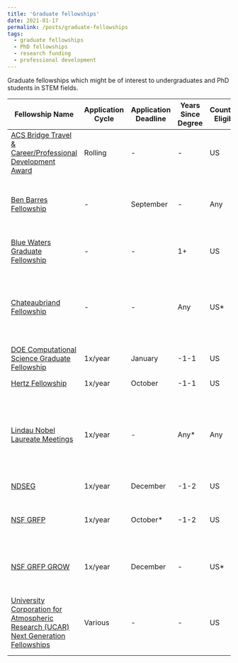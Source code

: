 ```yaml
---
title: 'Graduate fellowships'
date: 2021-01-17
permalink: /posts/graduate-fellowships
tags:
  - graduate fellowships
  - PhD fellowships
  - research funding
  - professional development
---
```

Graduate fellowships which might be of interest to undergraduates and PhD students in STEM fields. 

| Fellowship Name | Application Cycle | Application Deadline |  Years Since Degree | Countries Eligible | Host Countries | Institution | Details |
|---|---|---|---|---|---|---|---|
| [ACS Bridge Travel & Career/Professional Development Award](https://www.acs.org/content/acs/en/education/students/graduate/bridge-project/students/bridge-travel-award.html) | Rolling | - | - | US | US | - | Travel award to an ACS National Meeting for URM students |  
| [Ben Barres Fellowship](https://www.noglstp.org/programs-projects/ben-barres-fellowship/) | - | September | - | Any | US | - | Professional development fellowship for LGBTQ+ students and postdocs |
| [Blue Waters Graduate Fellowship](https://bluewaters.ncsa.illinois.edu/fellowships) | - | - | 1+ | US | US | - | Interdisciplinary computational sciences; one year of funding |
| [Chateaubriand Fellowship](https://chateaubriand-fellowship.org/) | - | - | Any | US* | FR | - | *Any nationality except French eligible, so long as currently at US instutition; research stays of 4-9 months |
| [DOE Computational Science Graduate Fellowship](https://www.krellinst.org/csgf/how-apply) | 1x/year | January | -1-1| US | US | - | Up to four years of funding |
| [Hertz Fellowship](https://www.hertzfoundation.org/the-fellowship/apply-for-fellowship/) | 1x/year | October | -1-1 | US | US | Participating institutions | Up to five years of funding |
| [Lindau Nobel Laureate Meetings](https://www.lindau-nobel.org/meeting/) | 1x/year | - | Any* | Any | - | Lindau | *Must be <35 yrs old and not currently holding faculty-type position; participation in Landau Meeting |
| [NDSEG](https://ndseg.sysplus.com/NDSEG/about/) | 1x/year | December | -1-2 | US | US | - | Three years of funding |
| [NSF GRFP](https://www.nsfgrfp.org/) | 1x/year | October* | -1-2 | US | US | - | *Specific deadline varies by discipline; three years of funding |
| [NSF GRFP GROW](https://www.nsf.gov/funding/pgm_summ.jsp?pims_id=504876) | 1x/year | December | - | US* | GROW partner countries | - | *Must have GRFP already; supports international research stays |
| [University Corporation for Atmospheric Research (UCAR) Next Generation Fellowships](https://www.ucar.edu/opportunities/fellowships/ucar-next-generation-fellowships) | Various | - | - | US | US | Boulder, CO or Washington D.C. | Professional development fellowships in Earth System Science, D&I, and Public Policy |